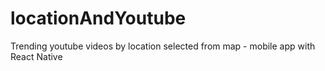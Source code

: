 # locationAndYoutube
Trending youtube videos by location selected from map - mobile app with React Native
